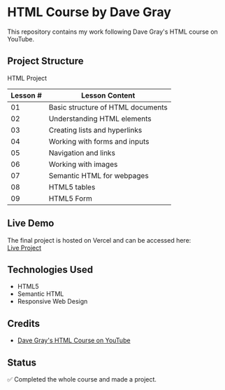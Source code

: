 # HTML Course by Dave Gray

This repository contains my work following Dave Gray's HTML course on YouTube.

## Project Structure

HTML Project

| Lesson #    | Lesson Content                      | 
| ----------- | ----------------------------------- |
| 01          | Basic structure of HTML documents   |
| 02          | Understanding HTML elements         | 
| 03          | Creating lists and hyperlinks       |
| 04          | Working with forms and inputs       | 
| 05          | Navigation and links                |
| 06          | Working with images                 | 
| 07          | Semantic HTML for webpages          |
| 08          | HTML5 tables                        | 
| 09          | HTML5 Form                          |


## Live Demo
The final project is hosted on Vercel and can be accessed here:  
[Live Project](https://html-basic-izaz.vercel.app/)

## Technologies Used
- HTML5
- Semantic HTML
- Responsive Web Design

## Credits
- [Dave Gray's HTML Course on YouTube](https://www.youtube.com/@DaveGrayTeachesCode)

## Status
✅ Completed the whole course and made a project.
